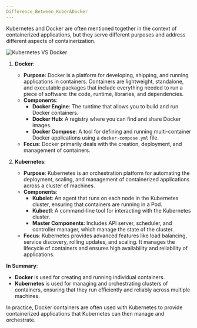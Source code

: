 ```yaml
---
Difference_Between_Kuber&Docker
---
```

Kubernetes and Docker are often mentioned together in the context of containerized applications, but they serve different purposes and address different aspects of containerization.

![Kubernetes VS Docker](https://www.bretfisher.com/content/images/size/w600/2022/02/kubernetes-vs-docker-1-1.png)

1. **Docker**:
   - **Purpose**: Docker is a platform for developing, shipping, and running applications in containers. Containers are lightweight, standalone, and executable packages that include everything needed to run a piece of software: the code, runtime, libraries, and dependencies.
   - **Components**:
     - **Docker Engine**: The runtime that allows you to build and run Docker containers.
     - **Docker Hub**: A registry where you can find and share Docker images.
     - **Docker Compose**: A tool for defining and running multi-container Docker applications using a `docker-compose.yml` file.
   - **Focus**: Docker primarily deals with the creation, deployment, and management of containers.

2. **Kubernetes**:
   - **Purpose**: Kubernetes is an orchestration platform for automating the deployment, scaling, and management of containerized applications across a cluster of machines.
   - **Components**:
     - **Kubelet**: An agent that runs on each node in the Kubernetes cluster, ensuring that containers are running in a Pod.
     - **Kubectl**: A command-line tool for interacting with the Kubernetes cluster.
     - **Master Components**: Includes API server, scheduler, and controller manager, which manage the state of the cluster.
   - **Focus**: Kubernetes provides advanced features like load balancing, service discovery, rolling updates, and scaling. It manages the lifecycle of containers and ensures high availability and reliability of applications.

**In Summary**:
- **Docker** is used for creating and running individual containers.
- **Kubernetes** is used for managing and orchestrating clusters of containers, ensuring that they run efficiently and reliably across multiple machines.

In practice, Docker containers are often used with Kubernetes to provide containerized applications that Kubernetes can then manage and orchestrate.
